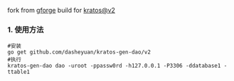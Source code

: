 fork from [gforge](https://github.com/caibirdme/gforge)
build for [kratos@v2](https://go-kratos.dev)

### 1. 使用方法
```shell
#安装
go get github.com/dasheyuan/kratos-gen-dao/v2
#执行
kratos-gen-dao dao -uroot -ppassw0rd -h127.0.0.1 -P3306 -ddatabase1 -ttable1
```
